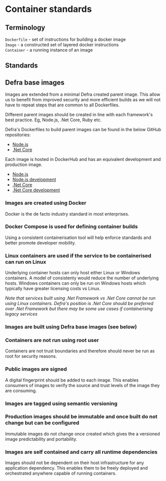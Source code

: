 # Container standards

## Terminology
`Dockerfile` - set of instructions for building a docker image  
`Image` - a constructed set of layered docker instructions  
`Container` - a running instance of an image

## Standards
## Defra base images
Images are extended from a minimal Defra created parent image.  This allow us to benefit from improved security and more efficient builds as we will not have to repeat steps that are common to all Dockerfiles.

Different parent images should be created in line with each framework's best practice.  Eg, Node.js, .Net Core, Ruby etc.

Defra's Dockerfiles to build parent images can be found in the below GitHub repositories:
- [Node.js](https://github.com/DEFRA/defra-docker-node)
- [.Net Core](https://github.com/DEFRA/defra-docker-dotnetcore)

Each image is hosted in DockerHub and has an equivalent development and production image.  

- [Node.js](https://hub.docker.com/repository/docker/defradigital/node)
- [Node.js development](https://hub.docker.com/repository/docker/defradigital/node-development)
- [.Net Core](https://hub.docker.com/repository/docker/defradigital/dotnetcore)
- [.Net Core development](https://hub.docker.com/repository/docker/defradigital/dotnetcore-development)

### Images are created using Docker
Docker is the de facto industry standard in most enterprises.

### Docker Compose is used for defining container builds
Using a consistent containerisation tool will help enforce standards and better promote developer mobility.
 
### Linux containers are used if the service to be containerised can run on Linux
Underlying container hosts can only host either Linux or Windows containers.  A model of consistenty would reduce the number of underlying hosts.  Windows containers can only be run on Windows hosts which typically have greater licensing costs vs Linux.

*Note that services built using .Net Framework vs .Net Core cannot be run using Linux containers.  Defra's position is .Net Core should be preferred over .Net Framework but there may be some use cases if containerising legacy services*

### Images are built using Defra base images (see below)
### Containers are not run using root user
Containers are not trust boundaries and therefore should never be run as root for security reasons.

### Public images are signed
A digital fingerprint should be added to each image.  This enables consumers of images to verify the source and trust levels of the image they are consuming.

### Images are tagged using semantic versioning

### Production images should be immutable and once built do not change but can be configured
Immutable images do not change once created which gives the a versioned image predictability and portability.

### Images are self contained and carry all runtime dependencies
Images should not be dependent on their host infrastructure for any application dependency.  This enables them to be freely deployed and orchestrated anywhere capable of running containers.
